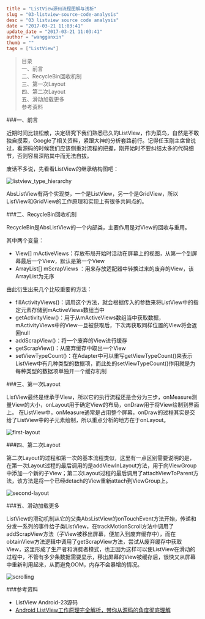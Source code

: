 ```toml
title = "ListView源码流程图解与浅析"
slug = "03-listview-source-code-analysis"
desc = "03 listview source code analysis"
date = "2017-03-21 11:03:41"
update_date = "2017-03-21 11:03:41"
author = "wangganxin"
thumb = ""
tags = ["ListView"]
```

>目录<br>
>一、前言<br>
>二、RecycleBin回收机制<br>
>三、第一次Layout<br>
>四、第二次Layout<br>
>五、滑动加载更多<br>
>参考资料<br>

###一、前言

近期时间比较松散，决定研究下我们熟悉已久的ListView，作为菜鸟，自然是不敢独自摸索，Google了相关资料，紧跟大神的分析套路前行。记得任玉刚主席曾说过，看源码的时候我们应该侧重对流程的把握，刚开始时不要纠结太多的代码细节，否则容易深陷其中而无法自拔。

废话不多说，先看看ListView的继承结构图吧：

![listview_type_hierarchy](/media/2017/listview_type_hierarchy.png)

AbsListView有两个实现类，一个是ListView，另一个是GridView，所以ListView和GridView的工作原理和实现上有很多共同点的。

<!--more-->

###二、RecycleBin回收机制

RecycleBin是AbsListView的一个内部类，主要作用是对View的回收与重用。

其中两个变量：

- View[] mActiveViews：存放布局开始时活动在屏幕上的视图，从第一个到屏幕最后一个View，默认是第一个View
- ArrayList<View>[] mScrapViews ：用来存放适配器中转换过来的废弃的View，该ArrayList为无序

由此衍生出来几个比较重要的方法：

- fillActivityViews()：调用这个方法，就会根据传入的参数来将ListView中的指定元素存储到mActiveViews数组当中
- getActivityView()：用于从mActiveViews数组当中获取数据，mActivityViews中的View一旦被获取后，下次再获取同样位置的View将会返回null
- addScrapView()：将一个废弃的View进行缓存
- getScrapView()：从废弃缓存中取出一个View
- setViewTypeCount()：在Adapter中可以重写getViewTypeCount()来表示ListView中有几种类型的数据项，而此处的setViewTypeCount()作用就是为每种类型的数据项单独开一个缓存机制


###三、第一次Layout

ListView最终是继承于View，所以它的执行流程还是会分为三步，onMeasure测量View的大小，onLayout用于确定View的布局，onDraw用于将View绘制到界面上。
在ListView中，onMeasure通常是占用整个屏幕，onDraw的过程其实是交给了ListView中的子元素绘制，所以重点分析的地方在于onLayout。

![first-layout](/media/2017/first-layout.png)

###四、第二次Layout

第二次Layout的过程和第一次的基本流程类似，这里有一点区别需要说明的是，在第一次Layout过程的最后调用的是addViewInLayout方法，用于向ViewGroup中添加一个新的子View；第二次Layout过程的最后调用了attachViewToParent方法，该方法是将一个已经detach的View重新attach到ViewGroup上。

![second-layout](/media/2017/second-layout.png)

###五、滑动加载更多

ListView的滑动机制从它的父类AbsListView的onTouchEvent方法开始，传递和分发一系列的事件给子类ListView，在trackMotionScroll方法中调用了addScrapView方法（子View被移出屏幕，便加入到废弃缓存中），而在obtainView方法逻辑中调用了getScrapView方法，尝试从废弃缓存中获取View，这里形成了生产者和消费者模式，也正因为这样可以使ListView在滑动的过程中，不管有多少条数据需要显示，移出屏幕的View被缓存后，很快又从屏幕中重新利用起来，从而避免OOM，内存不会暴增的情况。

![scrolling](/media/2017/scrolling.png)

###参考资料

- ListView Android-23源码 
- [Android ListView工作原理完全解析，带你从源码的角度彻底理解](http://blog.csdn.net/guolin_blog/article/details/44996879) 
